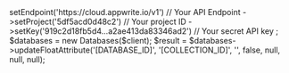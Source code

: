 <?php

use Appwrite\Client;
use Appwrite\Services\Databases;








$client = new Client();

$client
    ->setEndpoint('https://cloud.appwrite.io/v1') // Your API Endpoint
    ->setProject('5df5acd0d48c2') // Your project ID
    ->setKey('919c2d18fb5d4...a2ae413da83346ad2') // Your secret API key
;

$databases = new Databases($client);

$result = $databases->updateFloatAttribute('[DATABASE_ID]', '[COLLECTION_ID]', '', false, null, null, null);